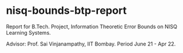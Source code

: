 # nisq-bounds-btp-report
Report for B.Tech. Project, Information Theoretic Error Bounds on NISQ Learning Systems.

Advisor: Prof. Sai Vinjanampathy, IIT Bombay.
Period June 21 - Apr 22. 
